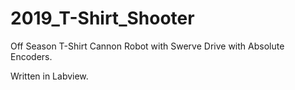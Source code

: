 # 2019_T-Shirt_Shooter
Off Season T-Shirt Cannon Robot with Swerve Drive with Absolute Encoders.

Written in Labview.

